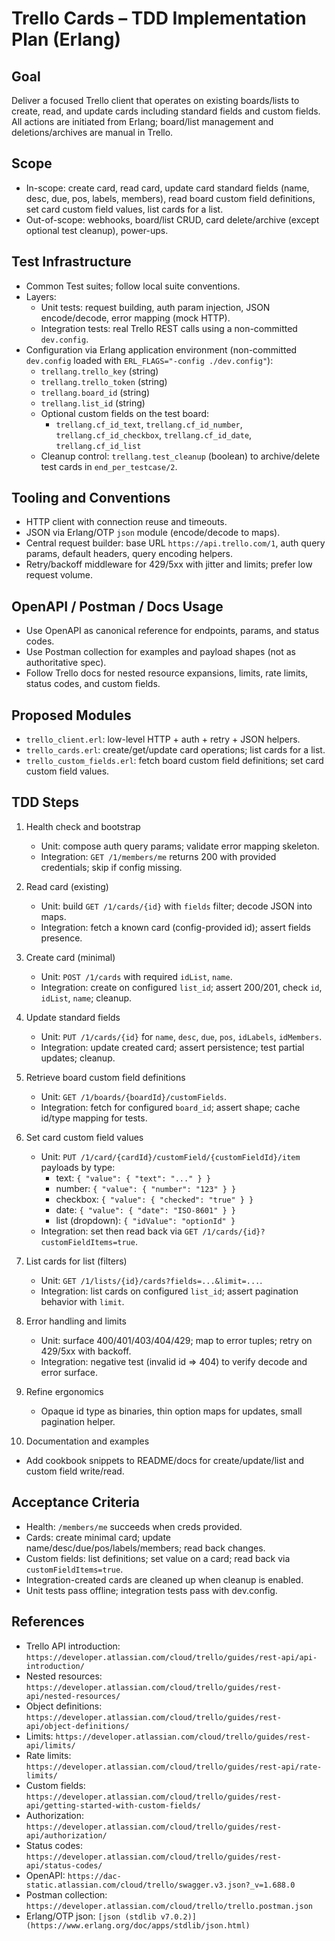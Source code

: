 Trello Cards – TDD Implementation Plan (Erlang)
===============================================

Goal
----
Deliver a focused Trello client that operates on existing boards/lists to create, read, and update cards including standard fields and custom fields. All actions are initiated from Erlang; board/list management and deletions/archives are manual in Trello.

Scope
-----
- In-scope: create card, read card, update card standard fields (name, desc, due, pos, labels, members), read board custom field definitions, set card custom field values, list cards for a list.
- Out-of-scope: webhooks, board/list CRUD, card delete/archive (except optional test cleanup), power-ups.

Test Infrastructure
-------------------
- Common Test suites; follow local suite conventions.
- Layers:
  - Unit tests: request building, auth param injection, JSON encode/decode, error mapping (mock HTTP).
  - Integration tests: real Trello REST calls using a non-committed `dev.config`.
- Configuration via Erlang application environment (non-committed `dev.config` loaded with `ERL_FLAGS="-config ./dev.config"`):
  - `trellang.trello_key` (string)
  - `trellang.trello_token` (string)
  - `trellang.board_id` (string)
  - `trellang.list_id` (string)
  - Optional custom fields on the test board:
    - `trellang.cf_id_text`, `trellang.cf_id_number`, `trellang.cf_id_checkbox`, `trellang.cf_id_date`, `trellang.cf_id_list`
  - Cleanup control: `trellang.test_cleanup` (boolean) to archive/delete test cards in `end_per_testcase/2`.

Tooling and Conventions
-----------------------
- HTTP client with connection reuse and timeouts.
- JSON via Erlang/OTP `json` module (encode/decode to maps).
- Central request builder: base URL `https://api.trello.com/1`, auth query params, default headers, query encoding helpers.
- Retry/backoff middleware for 429/5xx with jitter and limits; prefer low request volume.

OpenAPI / Postman / Docs Usage
------------------------------
- Use OpenAPI as canonical reference for endpoints, params, and status codes.
- Use Postman collection for examples and payload shapes (not as authoritative spec).
- Follow Trello docs for nested resource expansions, limits, rate limits, status codes, and custom fields.

Proposed Modules
----------------
- `trello_client.erl`: low-level HTTP + auth + retry + JSON helpers.
- `trello_cards.erl`: create/get/update card operations; list cards for a list.
- `trello_custom_fields.erl`: fetch board custom field definitions; set card custom field values.

TDD Steps
---------
1) Health check and bootstrap
   - Unit: compose auth query params; validate error mapping skeleton.
   - Integration: `GET /1/members/me` returns 200 with provided credentials; skip if config missing.

2) Read card (existing)
   - Unit: build `GET /1/cards/{id}` with `fields` filter; decode JSON into maps.
   - Integration: fetch a known card (config-provided id); assert fields presence.

3) Create card (minimal)
   - Unit: `POST /1/cards` with required `idList`, `name`.
   - Integration: create on configured `list_id`; assert 200/201, check `id`, `idList`, `name`; cleanup.

4) Update standard fields
   - Unit: `PUT /1/cards/{id}` for `name`, `desc`, `due`, `pos`, `idLabels`, `idMembers`.
   - Integration: update created card; assert persistence; test partial updates; cleanup.

5) Retrieve board custom field definitions
   - Unit: `GET /1/boards/{boardId}/customFields`.
   - Integration: fetch for configured `board_id`; assert shape; cache id/type mapping for tests.

6) Set card custom field values
   - Unit: `PUT /1/card/{cardId}/customField/{customFieldId}/item` payloads by type:
     - text: `{ "value": { "text": "..." } }`
     - number: `{ "value": { "number": "123" } }`
     - checkbox: `{ "value": { "checked": "true" } }`
     - date: `{ "value": { "date": "ISO-8601" } }`
     - list (dropdown): `{ "idValue": "optionId" }`
   - Integration: set then read back via `GET /1/cards/{id}?customFieldItems=true`.

7) List cards for list (filters)
   - Unit: `GET /1/lists/{id}/cards?fields=...&limit=...`.
   - Integration: list cards on configured `list_id`; assert pagination behavior with `limit`.

8) Error handling and limits
   - Unit: surface 400/401/403/404/429; map to error tuples; retry on 429/5xx with backoff.
   - Integration: negative test (invalid id => 404) to verify decode and error surface.

9) Refine ergonomics
   - Opaque id type as binaries, thin option maps for updates, small pagination helper.

10) Documentation and examples
   - Add cookbook snippets to README/docs for create/update/list and custom field write/read.

Acceptance Criteria
-------------------
- Health: `/members/me` succeeds when creds provided.
- Cards: create minimal card; update name/desc/due/pos/labels/members; read back changes.
- Custom fields: list definitions; set value on a card; read back via `customFieldItems=true`.
- Integration-created cards are cleaned up when cleanup is enabled.
- Unit tests pass offline; integration tests pass with dev.config.

References
----------
- Trello API introduction: `https://developer.atlassian.com/cloud/trello/guides/rest-api/api-introduction/`
- Nested resources: `https://developer.atlassian.com/cloud/trello/guides/rest-api/nested-resources/`
- Object definitions: `https://developer.atlassian.com/cloud/trello/guides/rest-api/object-definitions/`
- Limits: `https://developer.atlassian.com/cloud/trello/guides/rest-api/limits/`
- Rate limits: `https://developer.atlassian.com/cloud/trello/guides/rest-api/rate-limits/`
- Custom fields: `https://developer.atlassian.com/cloud/trello/guides/rest-api/getting-started-with-custom-fields/`
- Authorization: `https://developer.atlassian.com/cloud/trello/guides/rest-api/authorization/`
- Status codes: `https://developer.atlassian.com/cloud/trello/guides/rest-api/status-codes/`
- OpenAPI: `https://dac-static.atlassian.com/cloud/trello/swagger.v3.json?_v=1.688.0`
- Postman collection: `https://developer.atlassian.com/cloud/trello/trello.postman.json`
- Erlang/OTP json: `[json (stdlib v7.0.2)](https://www.erlang.org/doc/apps/stdlib/json.html)`


